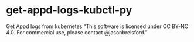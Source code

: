 # get-appd-logs-kubctl-py
Get Appd logs from kubernetes
“This software is licensed under CC BY-NC 4.0. For commercial use, please contact @jasonbrelsford.”
